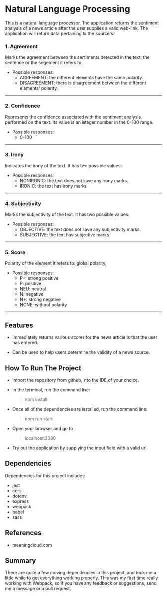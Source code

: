 # Natural Language Processing

This is a natural language processor. The application returns the sentiment analysis of a news article after the user supplies a valid web-link.  The application will return data pertaining to the source's: 

### 1. **Agreement**
   
Marks the agreement between the sentiments detected in the text, the sentence or the segement it refers to.

- Possible responses:
    - AGREEMENT: the different elements have the same polarity.
    - DISAGREEMENT: there is disagreement between the different elements' polarity.
***

### 2. **Confidence**

Represents the confidence associated with the sentiment analysis performed on the text. Its value is an integer number in the 0-100 range.

- Possible responses:
    - 0-100
***

### 3. **Irony**
   
Indicates the irony of the text. It has two possible values:

- Possible responses:
    - NONIRONIC: the text does not have any irony marks.
    - IRONIC: the text has irony marks.
***

### 4. **Subjectivity**

Marks the subjectivity of the text. It has two possible values:

- Possible responses:
    - OBJECTIVE: the text does not have any subjectivity marks.
    - SUBJECTIVE: the text has subjective marks.
***

### 5. **Score**

Polarity of the element it refers to: global polarity,

- Possible responses:
    - P+: strong positive
    - P: positive
    - NEU: neutral
    - N: negative
    - N+: strong negative
    - NONE: without polarity
***

## Features

- Immediately returns various scores for the news article is that the user has entered.

- Can be used to help users determine the validity of a news source.

## How To Run The Project

- Import the repository from github, into the IDE of your choice.

- In the terminal, run the command line:
    >npm install

- Once all of the dependencies are installed, run the command line: 
    >npm run start

- Open your browser and go to 
    >localhost:3080

- Try out the application by supplying the input field with a valid url.

## Dependencies

Dependencies for this project includes:

- jest
- cors
- dotenv
- express
- webpack
- babel
- sass

## References

- meaningcloud.com

## Summary

There are quite a few moving dependencies in this project, and took me a little while to get everything working properly.  This was my first time really working with Webpack, so if you have any feedback or suggestions, send me a message or a pull request.  